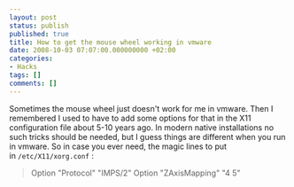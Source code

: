 ```yaml
---
layout: post
status: publish
published: true
title: How to get the mouse wheel working in vmware
date: 2008-10-03 07:07:00.000000000 +02:00
categories:
- Hacks
tags: []
comments: []
---
```

Sometimes the mouse wheel just doesn't work for me in vmware. Then I remembered I used to have to add some options for that in the X11 configuration file about 5-10 years ago. In modern native installations no such tricks should be needed, but I guess things are different when you run in vmware. So in case you ever need, the magic lines to put in `/etc/X11/xorg.conf` :
<blockquote>Option "Protocol" "IMPS/2"
Option "ZAxisMapping" "4 5"</blockquote>
